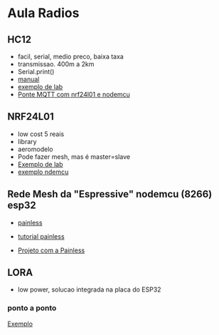 # Aula Radios

## HC12   
  * facil, serial, medio preco, baixa taxa
  * transmissao. 400m a 2km
  * Serial.print()
  * [manual](https://www.elecrow.com/download/HC-12.pdf)
  * [exemplo de lab](https://curtocircuito.com.br/blog/Categoria%20IoT/configurar-o-modulo-hc12-com-arduino)
  * [Ponte MQTT com nrf24l01 e nodemcu](https://github.com/paopre/radio-mqtt-bridge)
       

## NRF24L01   

* low cost 5 reais
* library  
* aeromodelo
* Pode fazer mesh, mas é master=slave
* [Exemplo de lab](https://mundoprojetado.com.br/modulo-nrf24l01/)
* [exemplo ndemcu](https://thingsbr.com.br/comunicacao-sem-fio-entre-o-arduino-e-o-nodemcu-usando-o-modulo-transceptor-nrf24l01/)



## Rede Mesh da "Espressive" nodemcu (8266) esp32

* [painless](https://gitlab.com/painlessMesh/painlessMesh)
* [tutorial painless](https://randomnerdtutorials.com/esp-mesh-esp32-esp8266-painlessmesh/)

* [Projeto com a Painless](https://www.instructables.com/Getting-Started-With-ESP-MESH-and-ESP-8266/)


## LORA
* low power, solucao integrada na placa do ESP32

### ponto a ponto
[Exemplo](https://www.makerhero.com/blog/comunicacao-lora-ponto-a-ponto-com-modulos-esp32-lora/)




